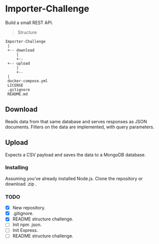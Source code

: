 # Importer-Challenge

Build a small REST API.

> Structure

```
Importer-Challenge
 |
 +-- download
     |
     +--
 +-- upload
     |
     +--
 |
 docker-compose.yml
 LICENSE
 .gitignore
 README.md

```

## Download

Reads data from that same database and serves responses as JSON documents. Filters on the data are implemented, with query parameters.

## Upload

Expects a CSV payload and saves the data to a MongoDB database.

### Installing

Assuming you’ve already installed Node.js. Clone the repository or download .zip .

### TODO

- [x] New repository.
- [x] .gitignore.
- [x] README structure challenge.
- [ ] Init npm .json.
- [ ] Init Express.
- [ ] README structure challenge.

